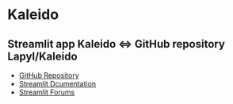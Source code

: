 # Kaleido
## Streamlit app Kaleido <=> GitHub repository Lapyl/Kaleido

- [GitHub Repository](https://github.com/Lapyl/Kaleido)
- [Streamlit Dcumentation](https://docs.streamlit.io)
- [Streamlit Forums](https://discuss.streamlit.io)
